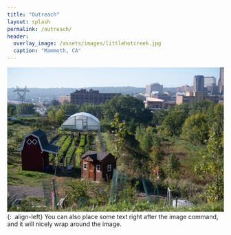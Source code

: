 ```yaml
---
title: "Outreach"
layout: splash
permalink: /outreach/
header:
  overlay_image: /assets/images/littlehotcreek.jpg
  caption: "Mammoth, CA"
---
```





![image-left](/assets/images/Rivoli.jpg){: .align-left} You can also place some text right after the image command, and it will nicely wrap around the image.

